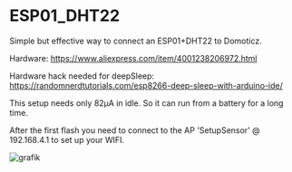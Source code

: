# ESP01_DHT22

Simple but effective way to connect an ESP01+DHT22 to Domoticz.

Hardware: https://www.aliexpress.com/item/4001238206972.html

Hardware hack needed for deepSleep: https://randomnerdtutorials.com/esp8266-deep-sleep-with-arduino-ide/


This setup needs only 82µA in idle. So it can run from a battery for a long time.


After the first flash you need to connect to the AP 'SetupSensor' @ 192.168.4.1 to set up your WIFI.

![grafik](https://user-images.githubusercontent.com/5767880/147201072-dad962fc-de7a-4659-976a-97ae09dc3108.png)

